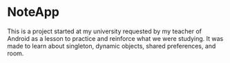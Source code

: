 # NoteApp
This is a project started at my university requested by my teacher of Android as a lesson to practice and reinforce what we were studying.
It was made to learn about singleton, dynamic objects, shared preferences, and room.
